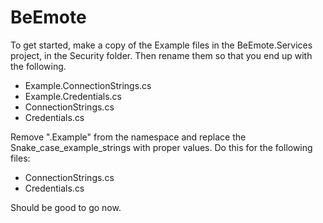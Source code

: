 # BeEmote

To get started, make a copy of the Example files in the BeEmote.Services project, in the Security folder.
Then rename them so that you end up with the following.

- Example.ConnectionStrings.cs
- Example.Credentials.cs
- ConnectionStrings.cs
- Credentials.cs

Remove ".Example" from the namespace and replace the Snake_case_example_strings with proper values.
Do this for the following files:

- ConnectionStrings.cs
- Credentials.cs

Should be good to go now.
